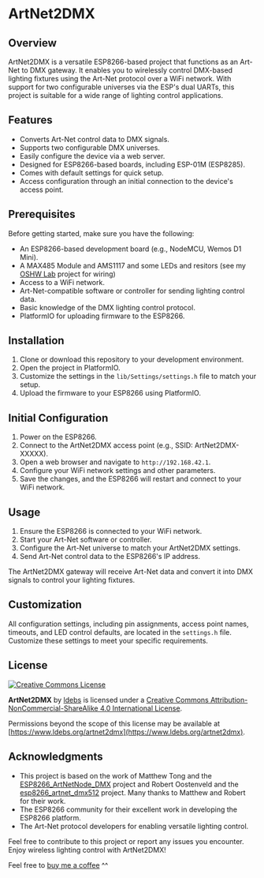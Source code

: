 # ArtNet2DMX

## Overview

ArtNet2DMX is a versatile ESP8266-based project that functions as an Art-Net to DMX gateway. It enables you to wirelessly control DMX-based lighting fixtures using the Art-Net protocol over a WiFi network. With support for two configurable universes via the ESP's dual UARTs, this project is suitable for a wide range of lighting control applications.

## Features

- Converts Art-Net control data to DMX signals.
- Supports two configurable DMX universes.
- Easily configure the device via a web server.
- Designed for ESP8266-based boards, including ESP-01M (ESP8285).
- Comes with default settings for quick setup.
- Access configuration through an initial connection to the device's access point.

## Prerequisites

Before getting started, make sure you have the following:

- An ESP8266-based development board (e.g., NodeMCU, Wemos D1 Mini).
- A MAX485 Module and AMS1117 and some LEDs and resitors (see my [OSHW Lab](https://oshwlab.com/ldebat/artnet2dmx) project for wiring)
- Access to a WiFi network.
- Art-Net-compatible software or controller for sending lighting control data.
- Basic knowledge of the DMX lighting control protocol.
- PlatformIO for uploading firmware to the ESP8266.

## Installation

1. Clone or download this repository to your development environment.
2. Open the project in PlatformIO.
3. Customize the settings in the `lib/Settings/settings.h` file to match your setup.
4. Upload the firmware to your ESP8266 using PlatformIO.

## Initial Configuration

1. Power on the ESP8266.
2. Connect to the ArtNet2DMX access point (e.g., SSID: ArtNet2DMX-XXXXX).
3. Open a web browser and navigate to `http://192.168.42.1`.
4. Configure your WiFi network settings and other parameters.
5. Save the changes, and the ESP8266 will restart and connect to your WiFi network.

## Usage

1. Ensure the ESP8266 is connected to your WiFi network.
2. Start your Art-Net software or controller.
3. Configure the Art-Net universe to match your ArtNet2DMX settings.
4. Send Art-Net control data to the ESP8266's IP address.

The ArtNet2DMX gateway will receive Art-Net data and convert it into DMX signals to control your lighting fixtures.

## Customization

All configuration settings, including pin assignments, access point names, timeouts, and LED control defaults, are located in the `settings.h` file. Customize these settings to meet your specific requirements.

## License

[![Creative Commons License](https://i.creativecommons.org/l/by-nc-sa/4.0/88x31.png)](http://creativecommons.org/licenses/by-nc-sa/4.0/)
  
**ArtNet2DMX** by [ldebs](https://www.ldebs.org/artnet2dmx) is licensed under a [Creative Commons Attribution-NonCommercial-ShareAlike 4.0 International License](http://creativecommons.org/licenses/by-nc-sa/4.0/).

Permissions beyond the scope of this license may be available at [https://www.ldebs.org/artnet2dmx](https://www.ldebs.org/artnet2dmx).

## Acknowledgments

- This project is based on the work of Matthew Tong and the [ESP8266_ArtNetNode_DMX](https://github.com/mtongnz/ESP8266_ArtNetNode_DMX) project and Robert Oostenveld and the [esp8266_artnet_dmx512](https://github.com/robertoostenveld/esp8266_artnet_dmx512) project. Many thanks to Matthew and Robert for their work.
- The ESP8266 community for their excellent work in developing the ESP8266 platform.
- The Art-Net protocol developers for enabling versatile lighting control.

Feel free to contribute to this project or report any issues you encounter. Enjoy wireless lighting control with ArtNet2DMX!

Feel free to [buy me a coffee](https://www.buymeacoffee.com/ldebs) ^^
